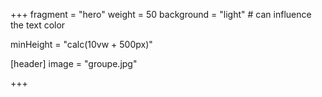 +++
fragment = "hero"
weight = 50
background = "light" # can influence the text color

minHeight = "calc(10vw + 500px)"

[header]
  image = "groupe.jpg"

+++
